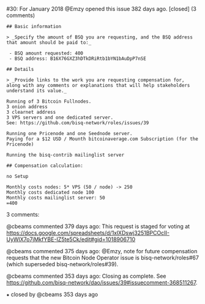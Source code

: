 #30: For January 2018
@Emzy opened this issue 382 days ago.  [closed] (3 comments)

    ## Basic information
    
    > _Specify the amount of BSQ you are requesting, and the BSQ address that amount should be paid to:_
    
     - BSQ amount requested: 400
     - BSQ address: B16X76GXZ3hDTkDRiRtb1bYN1bAuDpP7nSE
    
    ## Details
    
    > _Provide links to the work you are requesting compensation for, along with any comments or explanations that will help stakeholders understand its value._
    
    Running of 3 Bitcoin Fullnodes.
    3 onion address
    3 clearnet address
    3 VPS servers and one dedicated server.
    See: https://github.com/bisq-network/roles/issues/39
    
    Running one Pricenode and one Seednode server.
    Paying for a $12 USD / Mounth bitcoinaverage.com Subscription (for the Pricenode)
    
    Running the bisq-contrib mailinglist server
    
    ## Compensation calculation:
    
    no Setup
    
    Monthly costs nodes: 5* VPS (50 / node) -> 250
    Monthly costs dedicated node 100
    Monthly costs mailinglist server: 50
    =400


3 comments:

@cbeams commented 379 days ago:
    This request is staged for voting at https://docs.google.com/spreadsheets/d/1xlXDswj3251BPCOcII-UyWlX7o7jMkfYBE-IZ5te5Ck/edit#gid=1018906710


@cbeams commented 375 days ago:
    @Emzy, note for future compensation requests that the new Bitcoin Node Operator issue is bisq-network/roles#67 (which superseded bisq-network/roles#39).


@cbeams commented 353 days ago:
    Closing as complete. See https://github.com/bisq-network/dao/issues/39#issuecomment-368511267.


⁕ closed by @cbeams 353 days ago

